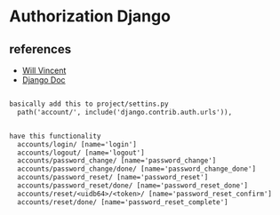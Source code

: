 # Authorization Django

## references
- [Will Vincent](https://wsvincent.com/django-user-authentication-tutorial-login-and-logout/)
- [Django Doc](https://docs.djangoproject.com/en/2.1/ref/contrib/auth/)


```txt

basically add this to project/settins.py
  path('account/', include('django.contrib.auth.urls')),


have this functionality
  accounts/login/ [name='login']
  accounts/logout/ [name='logout']
  accounts/password_change/ [name='password_change']
  accounts/password_change/done/ [name='password_change_done']
  accounts/password_reset/ [name='password_reset']
  accounts/password_reset/done/ [name='password_reset_done']
  accounts/reset/<uidb64>/<token>/ [name='password_reset_confirm']
  accounts/reset/done/ [name='password_reset_complete']

```